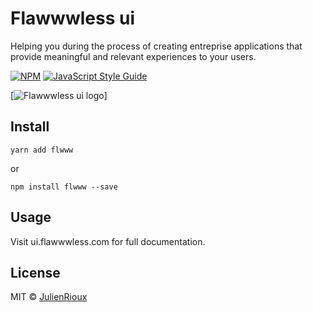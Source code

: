 # Flawwwless ui

Helping you during the process of creating entreprise applications that provide meaningful and relevant experiences to your users.

[![NPM](https://img.shields.io/npm/v/flawwwless-library.svg)](https://www.npmjs.com/package/flawwwless-library) [![JavaScript Style Guide](https://img.shields.io/badge/code_style-standard-brightgreen.svg)](https://standardjs.com)

[![Flawwwless ui logo](/images/flawwwless-ui.png)]

## Install

```
yarn add flwww
```
or
```
npm install flwww --save
```

## Usage

Visit ui.flawwwless.com for full documentation.

## License

MIT © [JulienRioux](https://github.com/JulienRioux)
